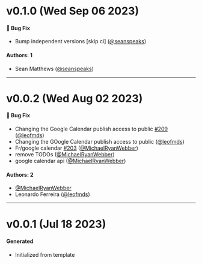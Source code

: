# v0.1.0 (Wed Sep 06 2023)

#### 🐛 Bug Fix

- Bump independent versions \[skip ci\] ([@seanspeaks](https://github.com/seanspeaks))

#### Authors: 1

- Sean Matthews ([@seanspeaks](https://github.com/seanspeaks))

---

# v0.0.2 (Wed Aug 02 2023)

#### 🐛 Bug Fix

- Changing the Google Calendar publish access to public [#209](https://github.com/friggframework/frigg/pull/209) ([@leofmds](https://github.com/leofmds))
- Changing the GOogle Calendar publish access to public ([@leofmds](https://github.com/leofmds))
- Fr/google calendar [#203](https://github.com/friggframework/frigg/pull/203) ([@MichaelRyanWebber](https://github.com/MichaelRyanWebber))
- remove TODOs ([@MichaelRyanWebber](https://github.com/MichaelRyanWebber))
- google calendar api ([@MichaelRyanWebber](https://github.com/MichaelRyanWebber))

#### Authors: 2

- [@MichaelRyanWebber](https://github.com/MichaelRyanWebber)
- Leonardo Ferreira ([@leofmds](https://github.com/leofmds))

---

# v0.0.1 (Jul 18 2023)

#### Generated
- Initialized from template
